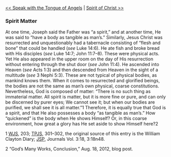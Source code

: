[<< Speak with the Tongue of Angels](Speak%20with%20the%20Tongue%20of%20Angels)  |  [Spirit of Christ >>](Spirit%20of%20Christ)

### Spirit Matter
At one time, Joseph said the Father was “a spirit,” and at another time, He was said to “have a body as tangible as man’s.” Similarly, Jesus Christ was resurrected and unquestionably had a tabernacle consisting of “flesh and bone” that could be handled (*see* Luke 14:6). He ate fish and broke bread with His disciples (*see* Luke 14:7; John 11:7–8). These were physical acts. Yet He also appeared in the upper room on the day of His resurrection without entering through the shut door (*see* John 11:4). He ascended into Heaven (*see* Acts 1:3) and then descended from Heaven in the sight of a multitude (*see* 3 Nephi 5:3). These are not typical of physical bodies, as mankind knows them. When it comes to resurrected and glorified beings, the bodies are not the same as man’s own physical, coarse constitutions. Nevertheless, God is composed of matter: “There is no such thing as immaterial matter. All spirit is matter, but it is more fine or pure, and can only be discerned by purer eyes; We cannot see it; but when our bodies are purified, we shall see it is all matter.”1 Therefore, it is equally true that God is a spirit, and that He also possesses a body “as tangible as man’s.” How “quickened” is the body when He shows Himself? Or, in this coarse environment, how great a glory has He set aside to show Himself here?2



1
[WJS](#), 203; [TPJS](#), 301–302, the original source of this entry is the William Clayton Diary; [JSP](#), Journals Vol. 3:18, 3:18n48.


2 “God’s Many Works, Conclusion,” Aug. 18, 2012, blog post.